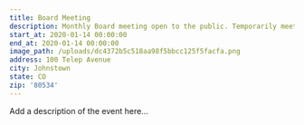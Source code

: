 ```yaml
---
title: Board Meeting
description: Monthly Board meeting open to the public. Temporarily meeting at St 1.
start_at: 2020-01-14 00:00:00
end_at: 2020-01-14 00:00:00
image_path: /uploads/dc4372b5c518aa98f5bbcc125f5facfa.png
address: 100 Telep Avenue
city: Johnstown
state: CO
zip: '80534'
---
```


Add a description of the event here…